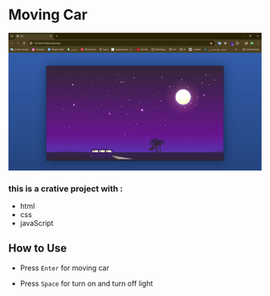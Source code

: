 # Moving Car


![movong car](./Car-GoogleChrome2024-02-2309-45-48-ezgif.com-video-to-gif-converter.gif)



### this is a crative project with :
 - html
 - css 
 - javaScript


## How to Use

  - Press  ` Enter `  for moving car 


  - Press `Space` for turn on and turn off light

